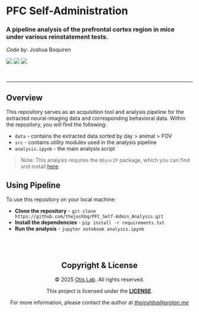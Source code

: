 # PFC Self-Administration
### A pipeline analysis of the prefrontal cortex region in mice under various reinstatement tests.

*Code by*: Joshua Boquiren

[![](https://img.shields.io/badge/@thejoshbq-grey?style=for-the-badge&logo=github)](https://github.com/thejoshbq)
[![](https://img.shields.io/badge/@thejoshbq-grey?style=for-the-badge&logo=X)](https://x.com/thejoshbq)
[![](https://img.shields.io/badge/Otis_Lab-grey?style=for-the-badge)](https://www.otis-lab.org/)

<br>

---

## Overview

This repository serves as an acquisition tool and analysis pipeline for the extracted neural-imaging data and corresponding behavioral data.
Within the repository, you will find the following:

- `data` - contains the extracted data sorted by day > animal > FOV
- `src` - contains utility modules used in the analysis pipeline
- `analysis.ipynb` - the main analysis script

> Note: This analysis requires the `NSync2P` package, which you can find and install [here](https://github.com/otis-lab-musc/nsync2p).

## Using Pipeline

To use this repository on your local machine:

- **Clone the repository** - `git clone https://github.com/thejoshbq/PFC_Self-Admin_Analysis.git`
- **Install the dependencies** - `pip install -r requirements.txt`
- **Run the analysis** - `jupyter notebook analysis.ipynb`

<br><br>
<div align="center">
  <h2>Copyright & License</h2>
  <p>© 2025 <a href="http://www.otis-lab.org">Otis Lab</a>. All rights reserved.</p>
  <p>This project is licensed under the <a href=""><strong>LICENSE</strong></a>.</p>
  <p>For more information, please contact the author at <a href="mailto:thejoshbq@proton.me"><i>thejoshbq@proton.me</i></a>
</div>

